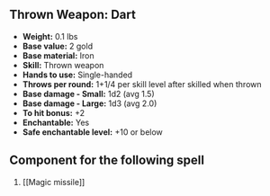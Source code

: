 ## Thrown Weapon: Dart
- **Weight:** 0.1 lbs
- **Base value:** 2 gold
- **Base material:** Iron
- **Skill:** Thrown weapon
- **Hands to use:** Single-handed
- **Throws per round:** 1+1/4 per skill level after skilled when thrown
- **Base damage - Small:** 1d2 (avg 1.5)
- **Base damage - Large:** 1d3 (avg 2.0)
- **To hit bonus:** +2
- **Enchantable:** Yes
- **Safe enchantable level:** +10 or below
## Component for the following spell
1. [[Magic missile]]
